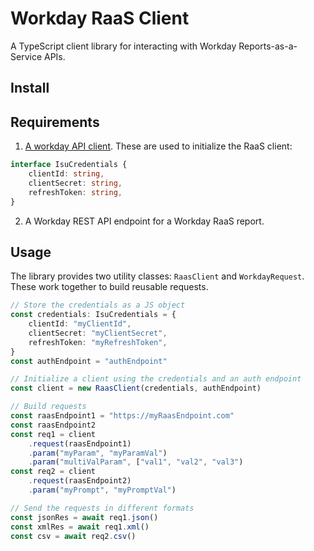 # Workday RaaS Client

A TypeScript client library for interacting with Workday Reports-as-a-Service APIs.

## Install


## Requirements

1. [A workday API client](https://doc.workday.com/reader/J1YvI9CYZUWl1U7_PSHyHA/qAugF2pRAGtECVLHKdMO_A).  These are used to initialize the RaaS client:
```ts
interface IsuCredentials {
    clientId: string,
    clientSecret: string,
    refreshToken: string,
}
```

2. A Workday REST API endpoint for a Workday RaaS report.

## Usage

The library provides two utility classes: `RaasClient` and `WorkdayRequest`.  These work together to build reusable requests.

```ts
// Store the credentials as a JS object
const credentials: IsuCredentials = {
    clientId: "myClientId",
    clientSecret: "myClientSecret",
    refreshToken: "myRefreshToken",
}
const authEndpoint = "authEndpoint"

// Initialize a client using the credentials and an auth endpoint
const client = new RaasClient(credentials, authEndpoint)

// Build requests
const raasEndpoint1 = "https://myRaasEndpoint.com"
const raasEndpoint2
const req1 = client
    .request(raasEndpoint1)
    .param("myParam", "myParamVal")
    .param("multiValParam", ["val1", "val2", "val3")
const req2 = client
    .request(raasEndpoint2)
    .param("myPrompt", "myPromptVal")

// Send the requests in different formats
const jsonRes = await req1.json()
const xmlRes = await req1.xml()
const csv = await req2.csv()
```
